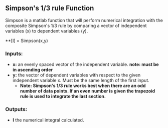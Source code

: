 ## Simpson's 1/3 rule Function

Simpson is a matlab function that will perform numerical integration with the composite Simpson's 1/3 rule by comparing a vector of independent variables (x) to dependent variables (y).

**[I] = Simpson(x,y)

### Inputs:
- **x:** an evenly spaced vector of the independent variable. **note: must be in ascending order**
- **y:** the vector of dependent variables with respect to the given independent variable x. Must be the same length of the first input.
  - **Note: Simpson's 1/3 rule works best when there are an odd number of data points. If an even number is given the trapezoid rule is used to integrate the last section.**

### Outputs:
- **I** the numerical integral calculated.


